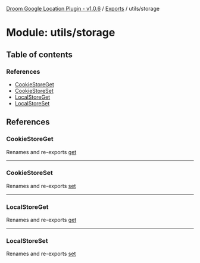 [Droom Google Location Plugin - v1.0.6](../README.md) / [Exports](../modules.md) / utils/storage

# Module: utils/storage

## Table of contents

### References

- [CookieStoreGet](utils_storage.md#cookiestoreget)
- [CookieStoreSet](utils_storage.md#cookiestoreset)
- [LocalStoreGet](utils_storage.md#localstoreget)
- [LocalStoreSet](utils_storage.md#localstoreset)

## References

### CookieStoreGet

Renames and re-exports [get](utils_storage_cookie.md#get)

___

### CookieStoreSet

Renames and re-exports [set](utils_storage_cookie.md#set)

___

### LocalStoreGet

Renames and re-exports [get](utils_storage_ls.md#get)

___

### LocalStoreSet

Renames and re-exports [set](utils_storage_ls.md#set)
